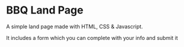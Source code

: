 # BBQ Land Page

A simple land page made with HTML, CSS & Javascript. 

It includes a form which you can complete with your info and submit it 

